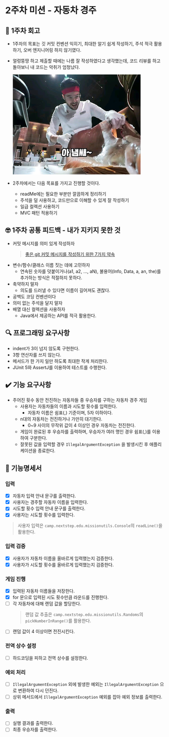 # 2주차 미션 - 자동차 경주

## 🤔 1주차 회고

- 1주차의 목표는 깃 커밋 컨벤션 익히기, 최대한 알기 쉽게 작성하기, 주석 적극 활용하기, 오버 엔지니어링 하지 않기였다.
- 얼렁뚱땅 하고 제출할 때에는 나름 잘 작성하였다고 생각했는데, 코드 리뷰를 하고 돌아보니 내 코드는 악취가 엄청났다.

  ![아 냄쌔](nemsae.png)

- 2주차에서는 다음 목표를 가지고 진행할 것이다.
    - readMe에는 필요한 부분만 깔끔하게 정리하기
    - 주석을 덜 사용하고, 코드만으로 이해할 수 있게 잘 작성하기
    - 일급 컬렉션 사용하기
    - MVC 패턴 적용하기

## 🤓 1주차 공통 피드백 - 내가 지키지 못한 것

- 커밋 메시지를 의미 있게 작성하자
  > [좋은 git 커밋 메시지를 작성하기 위한 7가지 약속](https://meetup.nhncloud.com/posts/106)
- 변수/함수/클래스 이름 짓는 데에 고민하자
    - 연속된 숫자를 덧붙이거나(a1, a2, ..., aN), 불용어(Info, Data, a, an, the)를 추가하는 방식은 적절하지 못하다.
- 축약하지 말자
    - 의도를 드러낼 수 있다면 이름이 길어져도 괜찮다.
- 공백도 코딩 컨벤션이다
- 의미 없는 주석을 달지 말자
- 배열 대신 컬렉션을 사용하자
    - Java에서 제공하는 API를 적극 활용한다.

## 🔍 프로그래밍 요구사항

- indent가 3이 넘지 않도록 구현한다.
- 3항 연산자를 쓰지 않는다.
- 메서드가 한 가지 일만 하도록 최대한 작게 처리한다.
- JUnit 5와 AssertJ를 이용하여 테스트를 수행한다.

## ✔️ 기능 요구사항

- 주어진 횟수 동안 전진하는 자동차들 중 우승자를 구하는 자동차 경주 게임
    - 사용자는 자동차들의 이름과 시도할 횟수를 입력한다.
        - 자동차 이름은 쉼표(,) 기준이며, 5자 이하이다.
    - n대의 자동차는 전진하거나 가만히 대기한다.
        - 0~9 사이의 무작위 값이 4 이상인 경우 자동차는 전진한다.
    - 게임이 완료된 후 우승자를 출력하며, 우승자가 여러 명인 경우 쉼표(,)를 이용하여 구분한다.
    - 잘못된 값을 입력할 경우 `IllegalArgumentException` 을 발생시킨 후 애플리케이션을 종료한다.

## 📜 기능명세서

### 입력

- [x] 자동차 입력 안내 문구를 출력한다.
- [x] 사용자는 경주할 자동차 이름을 입력한다.
- [x] 시도할 횟수 입력 안내 문구를 출력한다.
- [x] 사용자는 시도할 횟수를 입력한다.

> 사용자 입력은 `camp.nextstep.edu.missionutils.Console`의 `readLine()`을 활용한다.

### 입력 검증

- [x] 사용자가 자동차 이름을 올바르게 입력했는지 검증한다.
- [x] 사용자가 시도할 횟수를 올바르게 입력했는지 검증한다.

### 게임 진행

- [x] 입력된 자동차 이름들을 저장한다.
- [x] for 문으로 입력된 시도 횟수만큼 라운드를 진행한다.
- [ ] 각 자동차에 대해 랜덤 값을 할당한다.
  > 랜덤 값 추출은 `camp.nextstep.edu.missionutils.Randoms`의 `pickNumberInRange()`를 활용한다.
- [ ] 랜덤 값이 4 이상이면 전진시킨다.

### 전역 상수 설정

- [ ] 하드코딩을 피하고 전역 상수를 설정한다.

### 예외 처리

- [ ] `IllegalArgumentException` 외에 발생한 예외는 `IllegalArgumentException` 으로 변환하여 다시 던진다.
- [ ] 상위 메서드에서 `IllegalArgumentException` 예외를 잡아 예외 정보를 출력한다.

### 출력

- [ ] 실행 결과를 출력한다.
- [ ] 최종 우승자를 출력한다.